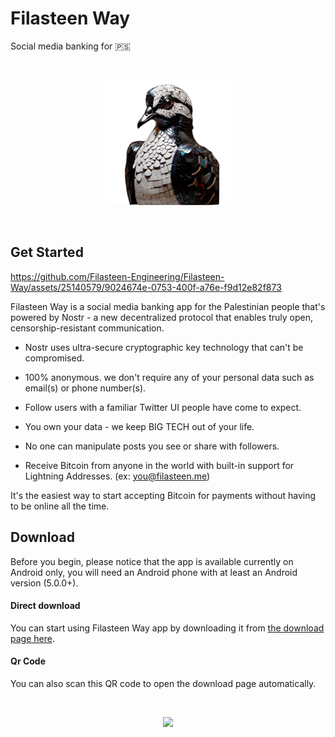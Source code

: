 # Filasteen Way

Social media banking for 🇵🇸

<br>

<p align="center">
<img src="./assets/icon_rounded.png" width="200" />
</p>

<br>

## Get Started

<p align="center" width="50">
  
https://github.com/Filasteen-Engineering/Filasteen-Way/assets/25140579/9024674e-0753-400f-a76e-f9d12e82f873

</p>

Filasteen Way is a social media banking app for the Palestinian people that's powered by Nostr - a new decentralized protocol that enables truly open, censorship-resistant communication.

- Nostr uses ultra-secure cryptographic key technology that can't be compromised.

- 100% anonymous.  we don't require any of your personal data such as email(s) or phone number(s).

- Follow users with a familiar Twitter UI people have come to expect.

- You own your data - we keep BIG TECH out of your life.

- No one can manipulate posts you see or share with followers.

- Receive Bitcoin from anyone in the world with built-in support for Lightning Addresses. (ex: you@filasteen.me)


It's the easiest way to start accepting Bitcoin for payments without having to be online all the time.

## Download

Before you begin, please notice that the app is available currently on Android only, you will need an Android phone with at least an Android version (5.0.0+).

#### Direct download

You can start using Filasteen Way app by downloading it from [the download page here](https://github.com/Filasteen-Engineering/Filasteen-Way/releases/tag/v0.8.4).

#### Qr Code

You can also scan this QR code to open the download page automatically.

<br>

<p align="center">
<img src="https://github.com/Filasteen-Engineering/Filasteen-Way/assets/25140579/799272ca-38de-4fe3-963a-e683f61d6077" width="300" />
</p>


